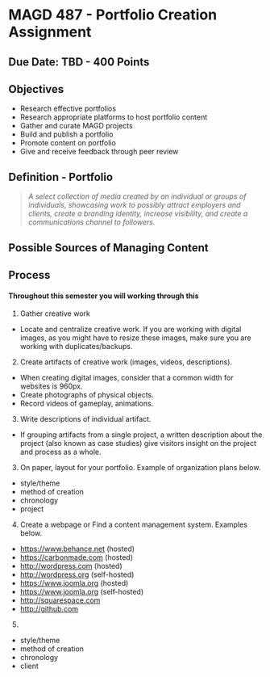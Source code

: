 # MAGD 487 - Portfolio Creation Assignment
## Due Date: TBD - 400 Points

## Objectives
+ Research effective portfolios
+ Research appropriate platforms to host portfolio content
+ Gather and curate MAGD projects
+ Build and publish a portfolio
+ Promote content on portfolio
+ Give and receive feedback through peer review

## Definition - Portfolio
> *A select collection of media created by an individual or groups of individuals, showcasing work to possibly attract employers and  clients, create a branding identity, increase visibility, and create a communications channel to followers.*

## Possible Sources of Managing Content


## Process
#### Throughout this semester you will working through this
1. Gather creative work
  - Locate and centralize creative work. If you are working with digital images, as you might have to resize these images, make sure you are working with duplicates/backups.
2. Create artifacts of creative work (images, videos, descriptions).
  - When creating digital images, consider that a common width for websites is 960px.
  - Create photographs of physical objects.
  - Record videos of gameplay, animations.
3. Write descriptions of individual artifact.
  - If grouping artifacts from a single project, a written description about the project (also known as case studies) give visitors insight on the project and process as a whole.
3. On paper, layout for your portfolio. Example of organization plans below.
  + style/theme
  + method of creation
  + chronology
  + project
4. Create a webpage or Find a content management system. Examples below.
  - https://www.behance.net (hosted)
  - https://carbonmade.com (hosted)
  - http://wordpress.com (hosted)
  - http://wordpress.org (self-hosted)
  - https://www.joomla.org (hosted)
  - https://www.joomla.org (self-hosted)
  - http://squarespace.com
  - http://github.com
5.



  - style/theme
  - method of creation
  - chronology
  - client
